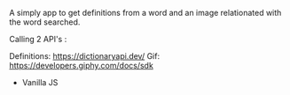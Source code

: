 A simply app to get definitions from a word and an image relationated with the word searched.

Calling 2 API's :

Definitions: https://dictionaryapi.dev/
Gif: https://developers.giphy.com/docs/sdk

- Vanilla JS
